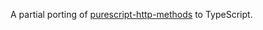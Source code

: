 A partial porting of [purescript-http-methods](https://github.com/purescript-contrib/purescript-http-methods) to TypeScript.
